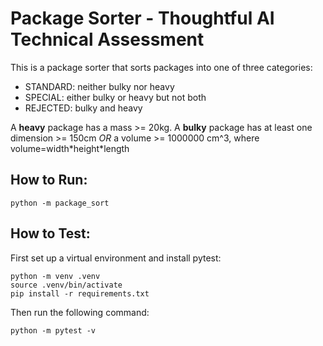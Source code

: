 # Package Sorter - Thoughtful AI Technical Assessment
This is a package sorter that sorts packages into one of three categories:
- STANDARD: neither bulky nor heavy
- SPECIAL: either bulky or heavy but not both
- REJECTED: bulky and heavy

A **heavy** package has a mass >= 20kg.
A **bulky** package has at least one dimension >= 150cm *OR* a volume >= 1000000 cm^3, where volume=width\*height\*length


## How to Run:
```shell
python -m package_sort
```

## How to Test:
First set up a virtual environment and install pytest:
```shell
python -m venv .venv
source .venv/bin/activate
pip install -r requirements.txt
```

Then run the following command:
```shell
python -m pytest -v
```
